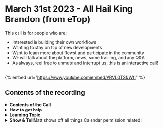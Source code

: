 # March 31st 2023 - All Hail King Brandon (from eTop)

This call is for people who are:

* Interested in building their own workflows
* Wanting to stay on top of new developments
* Want to learn more about Rewst and participate in the community
* We will talk about the platform, news, some training, and any Q\&A.
* As always, feel free to unmute and interrupt us, this is an interactive call! ​

{% embed url="https://www.youtube.com/embed/ARVL0TSNWfI" %}

## Contents of the recording

<details>

<summary><strong>Contents of the Call</strong></summary>

Nick kicks us off with an update from the Development Team including two terrific technical trigger tutorials covering the new trigger criteria tester and jinja evaluations in trigger critera filtering.

Tim solidifies the trigger criteria testing feature with a demo using incoming info from the OpenAI API and filtering the results.

For our first customer demo, Brandon from eTop Technology shows off how he uses prebuilt workflows (created by yourself or the ROC) as single actions to simplify the process of building a new workflow using powershell scripts.

Brandon continues to shine by walking through the steps of our "Run Powershell on Org Domain Controller" workflow in place of the Roc! Then he walks through a help form and workflow that they use.

Finally, the Roc works through some additional customer questions from the kewp (insert plug here to join the kewp in Discord and ask questions)!

</details>

<details>

<summary><strong>How to get help</strong></summary>

Resources:

* Getting Started: [https://docs.rewst.help/cluck-university/getting-started](https://docs.rewst.help/cluck-university/getting-started)
* Rewst Foundations Training: [https://docs.rewst.help/cluck-university/rewst-foundations-10x](https://docs.rewst.help/cluck-university/rewst-foundations-10x)
* Chat (Discord): [https://discord.gg/rewst](https://discord.gg/rewst)
  * Private #\{{ msp \}} channel
  * \#the-kewp
* Email to create Tickets: [the\_roc@rewst.io](mailto:the\_roc@rewst.io)

Cluck U Sign-ups:

* All 100 Series Courses are now available: [https://calendly.com/cluck-u/](https://calendly.com/cluck-u/)

Feature + Integration Requests: [https://rewst.canny.io](https://rewst.canny.io)

</details>

<details>

<summary><strong>Learning Topic</strong></summary>



</details>

<details>

<summary><strong>Show &#x26; Tell</strong>Matt shows off all things Calendar permission related!</summary>



</details>
